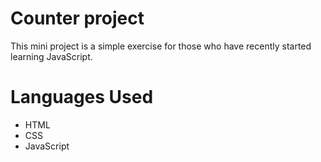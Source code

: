 # Counter project
This mini project is a simple exercise for those who have recently started learning JavaScript.

# Languages Used
- HTML
- CSS
- JavaScript
